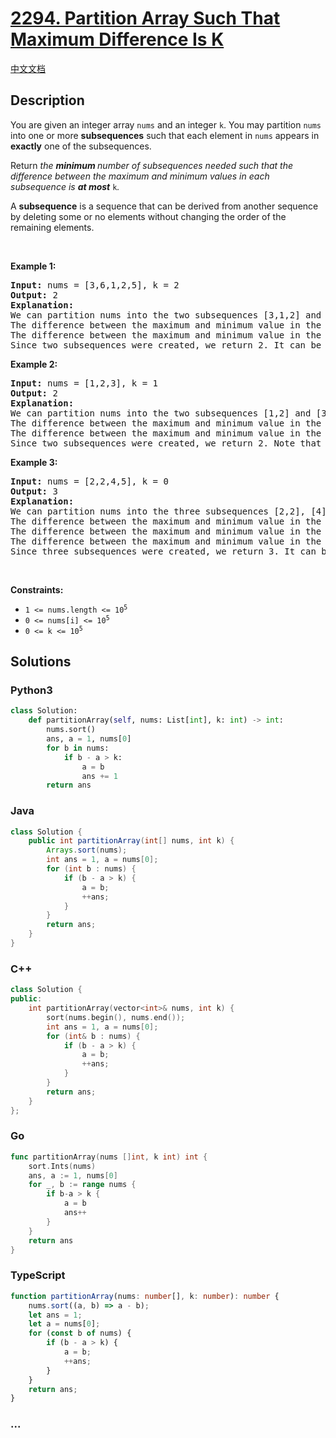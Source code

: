 # [2294. Partition Array Such That Maximum Difference Is K](https://leetcode.com/problems/partition-array-such-that-maximum-difference-is-k)

[中文文档](/solution/2200-2299/2294.Partition%20Array%20Such%20That%20Maximum%20Difference%20Is%20K/README.md)

## Description

<p>You are given an integer array <code>nums</code> and an integer <code>k</code>. You may partition <code>nums</code> into one or more <strong>subsequences</strong> such that each element in <code>nums</code> appears in <strong>exactly</strong> one of the subsequences.</p>

<p>Return <em>the <strong>minimum </strong>number of subsequences needed such that the difference between the maximum and minimum values in each subsequence is <strong>at most</strong> </em><code>k</code><em>.</em></p>

<p>A <strong>subsequence</strong> is a sequence that can be derived from another sequence by deleting some or no elements without changing the order of the remaining elements.</p>

<p>&nbsp;</p>
<p><strong class="example">Example 1:</strong></p>

<pre>
<strong>Input:</strong> nums = [3,6,1,2,5], k = 2
<strong>Output:</strong> 2
<strong>Explanation:</strong>
We can partition nums into the two subsequences [3,1,2] and [6,5].
The difference between the maximum and minimum value in the first subsequence is 3 - 1 = 2.
The difference between the maximum and minimum value in the second subsequence is 6 - 5 = 1.
Since two subsequences were created, we return 2. It can be shown that 2 is the minimum number of subsequences needed.
</pre>

<p><strong class="example">Example 2:</strong></p>

<pre>
<strong>Input:</strong> nums = [1,2,3], k = 1
<strong>Output:</strong> 2
<strong>Explanation:</strong>
We can partition nums into the two subsequences [1,2] and [3].
The difference between the maximum and minimum value in the first subsequence is 2 - 1 = 1.
The difference between the maximum and minimum value in the second subsequence is 3 - 3 = 0.
Since two subsequences were created, we return 2. Note that another optimal solution is to partition nums into the two subsequences [1] and [2,3].
</pre>

<p><strong class="example">Example 3:</strong></p>

<pre>
<strong>Input:</strong> nums = [2,2,4,5], k = 0
<strong>Output:</strong> 3
<strong>Explanation:</strong>
We can partition nums into the three subsequences [2,2], [4], and [5].
The difference between the maximum and minimum value in the first subsequences is 2 - 2 = 0.
The difference between the maximum and minimum value in the second subsequences is 4 - 4 = 0.
The difference between the maximum and minimum value in the third subsequences is 5 - 5 = 0.
Since three subsequences were created, we return 3. It can be shown that 3 is the minimum number of subsequences needed.
</pre>

<p>&nbsp;</p>
<p><strong>Constraints:</strong></p>

<ul>
	<li><code>1 &lt;= nums.length &lt;= 10<sup>5</sup></code></li>
	<li><code>0 &lt;= nums[i] &lt;= 10<sup>5</sup></code></li>
	<li><code>0 &lt;= k &lt;= 10<sup>5</sup></code></li>
</ul>

## Solutions

<!-- tabs:start -->

### **Python3**

```python
class Solution:
    def partitionArray(self, nums: List[int], k: int) -> int:
        nums.sort()
        ans, a = 1, nums[0]
        for b in nums:
            if b - a > k:
                a = b
                ans += 1
        return ans
```

### **Java**

```java
class Solution {
    public int partitionArray(int[] nums, int k) {
        Arrays.sort(nums);
        int ans = 1, a = nums[0];
        for (int b : nums) {
            if (b - a > k) {
                a = b;
                ++ans;
            }
        }
        return ans;
    }
}
```

### **C++**

```cpp
class Solution {
public:
    int partitionArray(vector<int>& nums, int k) {
        sort(nums.begin(), nums.end());
        int ans = 1, a = nums[0];
        for (int& b : nums) {
            if (b - a > k) {
                a = b;
                ++ans;
            }
        }
        return ans;
    }
};
```

### **Go**

```go
func partitionArray(nums []int, k int) int {
	sort.Ints(nums)
	ans, a := 1, nums[0]
	for _, b := range nums {
		if b-a > k {
			a = b
			ans++
		}
	}
	return ans
}
```

### **TypeScript**

```ts
function partitionArray(nums: number[], k: number): number {
    nums.sort((a, b) => a - b);
    let ans = 1;
    let a = nums[0];
    for (const b of nums) {
        if (b - a > k) {
            a = b;
            ++ans;
        }
    }
    return ans;
}
```

### **...**

```

```

<!-- tabs:end -->
